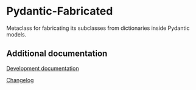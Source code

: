 # Pydantic-Fabricated

Metaclass for fabricating its subclasses from dictionaries inside Pydantic models.

## Additional documentation

[Development documentation](README-DEV.md)

[Changelog](CHANGELOG.md)
